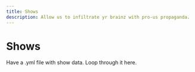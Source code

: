 ```yaml
---
title: Shows
description: Allow us to infiltrate yr brainz with pro-us propaganda.
---
```


# Shows

Have a .yml file with show data. Loop through it here.
